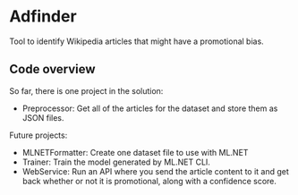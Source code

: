 # Adfinder

Tool to identify Wikipedia articles that might have a promotional bias.

## Code overview

So far, there is one project in the solution:

 - Preprocessor: Get all of the articles for the dataset and store them as JSON files.
 
 Future projects:
 
  - MLNETFormatter: Create one dataset file to use with ML.NET
  - Trainer: Train the model generated by ML.NET CLI.
  - WebService: Run an API where you send the article content to it and get back whether or not it is promotional, along with a confidence score.
